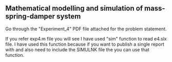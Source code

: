 ## Mathematical modelling and simulation of mass-spring-damper system

Go through the "Experiment_4" PDF file attached for the problem statement.

If you refer exp4.m file you will see I have used "sim" function to read e4.slx file. I have used this function because if you want to publish a single report with and also need to include the SIMULNK file the you can use that function.
